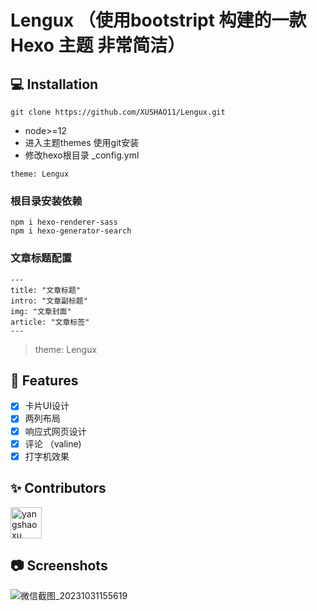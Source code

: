 # Lengux （使用bootstript 构建的一款 Hexo 主题 非常简洁）

## 💻 Installation

```
git clone https://github.com/XUSHAO11/Lengux.git
```

- node>=12
- 进入主题themes 使用git安装
- 修改hexo根目录 _config.yml
```
theme: Lengux
```
### 根目录安装依赖

```
npm i hexo-renderer-sass
npm i hexo-generator-search
```
### 文章标题配置

```
---
title: "文章标题"
intro: "文章副标题"
img: "文章封面"
article: "文章标签"
---
```

> theme: Lengux

## 🎉 Features
- [x] 卡片UI设计
- [x] 两列布局
- [x] 响应式网页设计
- [x] 评论 （valine)
- [x] 打字机效果

## ✨ Contributors

 <a href="https://github.com/XUSHAO11"><img src="https://avatars.githubusercontent.com/u/52852249?v=4" alt="yangshaoxu" style="width: 50px;height:50px;"></a> 

## 📷 Screenshots
<img src="https://picss.sunbangyan.cn/2023/10/31/8e2e37135665aea20db8ebd4c8bb36cf.png" alt="微信截图_20231031155619" />
